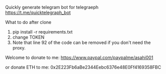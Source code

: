 Quickly generate telegram bot for telegraeph
https://t.me/quicktelegraph_bot

What to do after clone
1. pip install -r requirements.txt
2. change TOKEN
3. Note that line 92 of the code can be removed if you don't need the proxy.

Welcome to donate to me: https://www.paypal.com/paypalme/asahi001

or donate ETH to me: 0x2E223Fb6aBe2344Eebc6376e48E0Ff4169358FBC

